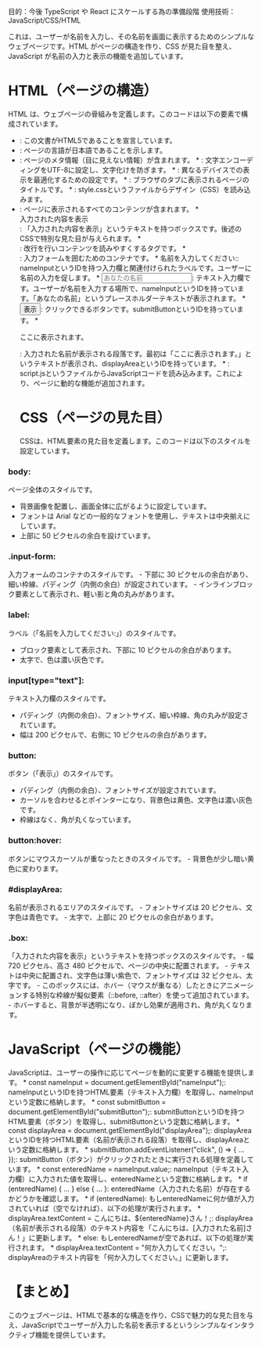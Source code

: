 目的：今後 TypeScript や React にスケールする為の準備段階
使用技術： JavaScript/CSS/HTML

これは、ユーザーが名前を入力し、その名前を画面に表示するためのシンプルなウェブページです。HTML がページの構造を作り、CSS が見た目を整え、JavaScript が名前の入力と表示の機能を追加しています。

<h1>HTML（ページの構造）</h1>
HTML は、ウェブページの骨組みを定義します。このコードは以下の要素で構成されています。

- <!DOCTYPE html>: この文書がHTML5であることを宣言しています。
- <html lang="ja">: ページの言語が日本語であることを示します。
- <head>: ページのメタ情報（目に見えない情報）が含まれます。
  * <meta charset="UTF-8" />: 文字エンコーディングをUTF-8に設定し、文字化けを防ぎます。
  * <meta name="viewport" content="width=device-width, initial-scale=1.0" />: 異なるデバイスでの表示を最適化するための設定です。
  * <title>フォーム入力値の表示</title>: ブラウザのタブに表示されるページのタイトルです。
  * <link rel="stylesheet" href="style.css" />: style.cssというファイルからデザイン（CSS）を読み込みます。
- <body>: ページに表示されるすべてのコンテンツが含まれます。
     * <div class="box">入力された内容を表示</div>: 「入力された内容を表示」というテキストを持つボックスです。後述のCSSで特別な見た目が与えられます。
     * <br />: 改行を行いコンテンツを読みやすくするタグです。
     * <div class="input-form">: 入力フォームを囲むためのコンテナです。
       * <label for="nameInput">名前を入力してください:</label>: nameInputというIDを持つ入力欄と関連付けられたラベルです。ユーザーに名前の入力を促します。
       * <input type="text" id="nameInput" placeholder="あなたの名前" />: テキスト入力欄です。ユーザーが名前を入力する場所で、nameInputというIDを持っています。「あなたの名前」というプレースホルダーテキストが表示されます。
       * <button id="submitButton">表示</button>: クリックできるボタンです。submitButtonというIDを持っています。
     * <p id="displayArea">ここに表示されます。</p>: 入力された名前が表示される段落です。最初は「ここに表示されます。」というテキストが表示され、displayAreaというIDを持っています。
     * <script src="script.js"></script>: script.jsというファイルからJavaScriptコードを読み込みます。これにより、ページに動的な機能が追加されます。

  <h1>CSS（ページの見た目）</h1>
  CSSは、HTML要素の見た目を定義します。このコードは以下のスタイルを設定しています。

<h3>body: </h3>
ページ全体のスタイルです。

- 背景画像を配置し、画面全体に広がるように設定しています。
- フォントは Arial などの一般的なフォントを使用し、テキストは中央揃えにしています。
- 上部に 50 ピクセルの余白を設けています。

<h3>.input-form: </h3>
入力フォームのコンテナのスタイルです。
  - 下部に 30 ピクセルの余白があり、細い枠線、パディング（内側の余白）が設定されています。
  - インラインブロック要素として表示され、軽い影と角の丸みがあります。

<h3>label: </h3>
ラベル（「名前を入力してください:」）のスタイルです。

- ブロック要素として表示され、下部に 10 ピクセルの余白があります。
- 太字で、色は濃い灰色です。

<h3>input[type="text"]: </h3>
テキスト入力欄のスタイルです。

- パディング（内側の余白）、フォントサイズ、細い枠線、角の丸みが設定されています。
- 幅は 200 ピクセルで、右側に 10 ピクセルの余白があります。

<h3>button: </h3>
ボタン（「表示」）のスタイルです。

- パディング（内側の余白）、フォントサイズが設定されています。
- カーソルを合わせるとポインターになり、背景色は黄色、文字色は濃い灰色です。
- 枠線はなく、角が丸くなっています。

<h3>button:hover: </h3>
ボタンにマウスカーソルが重なったときのスタイルです。
  - 背景色が少し暗い黄色に変わります。

<h3>#displayArea: </h3>
名前が表示されるエリアのスタイルです。
  - フォントサイズは 20 ピクセル、文字色は青色です。
  - 太字で、上部に 20 ピクセルの余白があります。

<h3>.box: </h3>
「入力された内容を表示」というテキストを持つボックスのスタイルです。
  - 幅 720 ピクセル、高さ 480 ピクセルで、ページの中央に配置されます。
  - テキストは中央に配置され、文字色は薄い紫色で、フォントサイズは 32 ピクセル、太字です。
  - このボックスには、ホバー（マウスが重なる）したときにアニメーションする特別な枠線が擬似要素（::before, ::after）を使って追加されています。
  - ホバーすると、背景が半透明になり、ぼかし効果が適用され、角が丸くなります。

<h1>JavaScript（ページの機能）</h1>
JavaScriptは、ユーザーの操作に応じてページを動的に変更する機能を提供します。
 * const nameInput = document.getElementById("nameInput");: nameInputというIDを持つHTML要素（テキスト入力欄）を取得し、nameInputという定数に格納します。
 * const submitButton = document.getElementById("submitButton");: submitButtonというIDを持つHTML要素（ボタン）を取得し、submitButtonという定数に格納します。
 * const displayArea = document.getElementById("displayArea");: displayAreaというIDを持つHTML要素（名前が表示される段落）を取得し、displayAreaという定数に格納します。
 * submitButton.addEventListener("click", () => { ... });: submitButton（ボタン）がクリックされたときに実行される処理を定義しています。
   * const enteredName = nameInput.value;: nameInput（テキスト入力欄）に入力された値を取得し、enteredNameという定数に格納します。
   * if (enteredName) { ... } else { ... }: enteredName（入力された名前）が存在するかどうかを確認します。
     * if (enteredName): もしenteredNameに何か値が入力されていれば（空でなければ）、以下の処理が実行されます。
       * displayArea.textContent = こんにちは、${enteredName}さん！;: displayArea（名前が表示される段落）のテキスト内容を「こんにちは、[入力された名前]さん！」に更新します。
     * else: もしenteredNameが空であれば、以下の処理が実行されます。
       * displayArea.textContent = "何か入力してください。";: displayAreaのテキスト内容を「何か入力してください。」に更新します。

<h1>【まとめ】</h1>
このウェブページは、HTMLで基本的な構造を作り、CSSで魅力的な見た目を与え、JavaScriptでユーザーが入力した名前を表示するというシンプルなインタラクティブ機能を提供しています。
